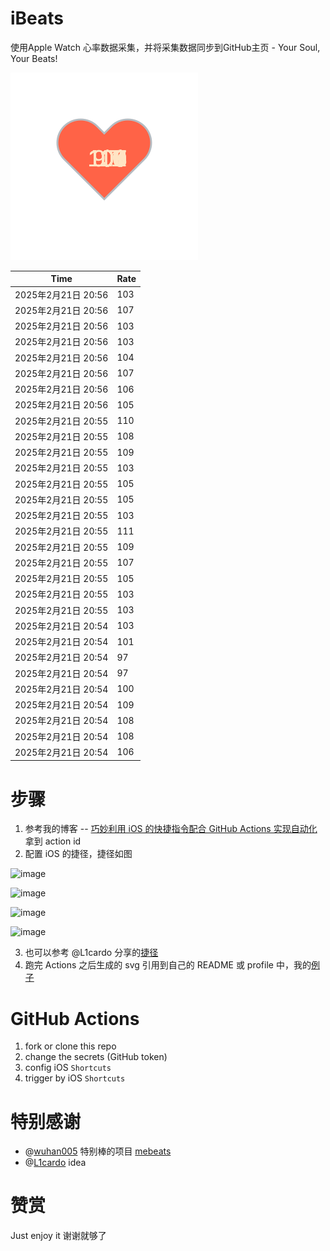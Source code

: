 # iBeats
使用Apple Watch 心率数据采集，并将采集数据同步到GitHub主页 - Your Soul, Your Beats!

![](./files/heart.svg)

<!--START_SECTION:my_heart_rate-->
| Time | Rate | 
 | ---- | ---- | 
| 2025年2月21日 20:56 | 103 |
| 2025年2月21日 20:56 | 107 |
| 2025年2月21日 20:56 | 103 |
| 2025年2月21日 20:56 | 103 |
| 2025年2月21日 20:56 | 104 |
| 2025年2月21日 20:56 | 107 |
| 2025年2月21日 20:56 | 106 |
| 2025年2月21日 20:56 | 105 |
| 2025年2月21日 20:55 | 110 |
| 2025年2月21日 20:55 | 108 |
| 2025年2月21日 20:55 | 109 |
| 2025年2月21日 20:55 | 103 |
| 2025年2月21日 20:55 | 105 |
| 2025年2月21日 20:55 | 105 |
| 2025年2月21日 20:55 | 103 |
| 2025年2月21日 20:55 | 111 |
| 2025年2月21日 20:55 | 109 |
| 2025年2月21日 20:55 | 107 |
| 2025年2月21日 20:55 | 105 |
| 2025年2月21日 20:55 | 103 |
| 2025年2月21日 20:55 | 103 |
| 2025年2月21日 20:54 | 103 |
| 2025年2月21日 20:54 | 101 |
| 2025年2月21日 20:54 | 97 |
| 2025年2月21日 20:54 | 97 |
| 2025年2月21日 20:54 | 100 |
| 2025年2月21日 20:54 | 109 |
| 2025年2月21日 20:54 | 108 |
| 2025年2月21日 20:54 | 108 |
| 2025年2月21日 20:54 | 106 |

<!--END_SECTION:my_heart_rate-->

# 步骤
1. 参考我的博客 -- [巧妙利用 iOS 的快捷指令配合 GitHub Actions 实现自动化](https://github.com/yihong0618/gitblog/issues/198) 拿到 action id
2. 配置 iOS 的捷径，捷径如图

![image](https://user-images.githubusercontent.com/15976103/122154218-0db0b480-ce97-11eb-93bb-5aec07c558dc.png)

![image](https://user-images.githubusercontent.com/15976103/122154236-186b4980-ce97-11eb-8e4b-70551a0391ae.png)

![image](https://user-images.githubusercontent.com/15976103/122154268-2d47dd00-ce97-11eb-902e-3acf292265a9.png)

![image](https://user-images.githubusercontent.com/15976103/122174055-fa144680-ceb4-11eb-9be2-3eb83cd516f7.png)

3. 也可以参考 @L1cardo 分享的[捷径](https://www.icloud.com/shortcuts/6ab6047b459c41ad822ad6b94b1c03d4)
4. 跑完 Actions 之后生成的 svg 引用到自己的 README 或 profile 中，我的[例子](https://github.com/yihong0618) 

# GitHub Actions

1. fork or clone this repo
2. change the secrets (GitHub token)
3. config iOS `Shortcuts` 
4. trigger by iOS `Shortcuts`

# 特别感谢
- @[wuhan005](https://github.com/wuhan005) 特别棒的项目 [mebeats](https://github.com/wuhan005/mebeats)
- @[L1cardo](https://github.com/L1cardo) idea

# 赞赏
Just enjoy it
谢谢就够了
